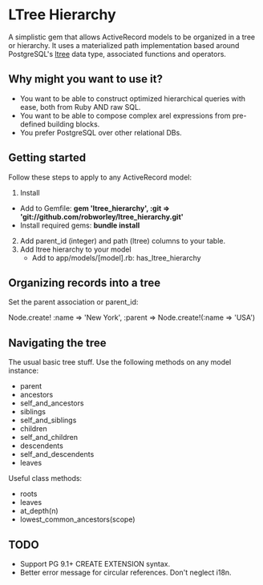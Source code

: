 LTree Hierarchy
===============

A simplistic gem that allows ActiveRecord models to be organized in a tree or hierarchy. It uses a materialized path implementation based around PostgreSQL's [ltree](http://www.postgresql.org/docs/current/static/ltree.html) data type, associated functions and operators.

Why might you want to use it?
-----------------------------

- You want to be able to construct optimized hierarchical queries with ease, both from Ruby AND raw SQL.
- You want to be able to compose complex arel expressions from pre-defined building blocks.
- You prefer PostgreSQL over other relational DBs.

Getting started
---------------

Follow these steps to apply to any ActiveRecord model:

1. Install
 - Add to Gemfile: **gem 'ltree_hierarchy', :git => 'git://github.com/robworley/ltree_hierarchy.git'**
 - Install required gems: **bundle install**
2. Add parent_id (integer) and path (ltree) columns to your table.
3. Add ltree hierarchy to your model
   - Add to app/models/[model].rb: has_ltree_hierarchy

Organizing records into a tree
------------------------------

Set the parent association or parent_id:

Node.create! :name => 'New York', :parent => Node.create!(:name => 'USA')

Navigating the tree
-------------------

The usual basic tree stuff. Use the following methods on any model instance:

- parent
- ancestors
- self_and_ancestors
- siblings
- self_and_siblings
- children
- self_and_children
- descendents
- self_and_descendents
- leaves

Useful class methods:

- roots
- leaves
- at_depth(n)
- lowest_common_ancestors(scope)

TODO
----

- Support PG 9.1+ CREATE EXTENSION syntax.
- Better error message for circular references. Don't neglect i18n.

